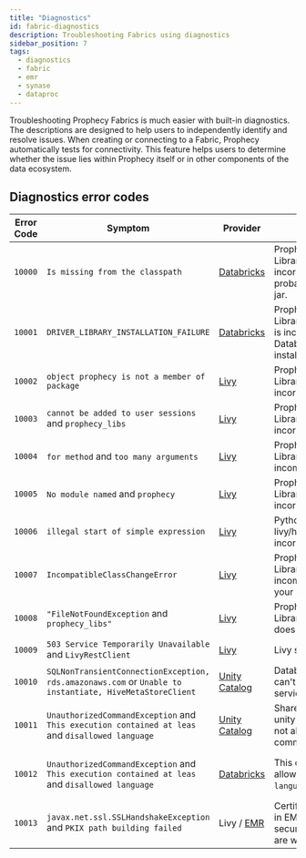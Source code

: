 ```yaml
---
title: "Diagnostics"
id: fabric-diagnostics
description: Troubleshooting Fabrics using diagnostics
sidebar_position: 7
tags:
  - diagnostics
  - fabric
  - emr
  - synase
  - dataproc
---
```


Troubleshooting Prophecy Fabrics is much easier with built-in diagnostics. The descriptions are designed to help users to independently identify and resolve issues. When creating or connecting to a Fabric, Prophecy automatically tests for connectivity. This feature helps users to determine whether the issue lies within Prophecy itself or in other components of the data ecosystem.

## Diagnostics error codes

| Error Code | Symptom                                                                                                 | Provider                                                                                  | Cause                                                                        | Resolution                                                                                                                                                            |
| ---------- | ------------------------------------------------------------------------------------------------------- | ----------------------------------------------------------------------------------------- | ---------------------------------------------------------------------------- | --------------------------------------------------------------------------------------------------------------------------------------------------------------------- |
| `10000`    | `Is missing from the classpath`                                                                         | [Databricks](/docs/Spark/fabrics/databricks.md#databricks)                                | Prophecy Library(Scala) is incorrect. You're probably using thin jar.        | Use assembly `jar(${scalaFatJarName})` in the library section of the Fabric settings                                                                                  |
| `10001`    | `DRIVER_LIBRARY_INSTALLATION_FAILURE`                                                                   | [Databricks](/docs/Spark/fabrics/databricks.md#databricks)                                | Prophecy Library(Scala/Python) is incorrect. Databricks could not install it | Please provide the valid library path in the Fabric                                                                                                                   |
| `10002`    | `object prophecy is not a member of package`                                                            | [Livy](/docs/Spark/fabrics/fabrics.md#fabrics-using-apache-livy)                          | Prophecy Library(Scala) is incorrect                                         | Please ensure that the library path exists and you’re using the assembly `jar(${scalaFatJarName})`                                                                    |
| `10003`    | `cannot be added to user sessions` and `prophecy_libs`                                                  | [Livy](/docs/Spark/fabrics/fabrics.md#fabrics-using-apache-livy)                          | Prophecy Library(Python) is incorrect                                        | Please ensure that the library path exists and you’re using correct `file(${pythonPLibName})`                                                                         |
| `10004`    | `for method` and `too many arguments`                                                                   | [Livy](/docs/Spark/fabrics/fabrics.md#fabrics-using-apache-livy)                          | Prophecy Library(Scala) is incompatible                                      | Please use the correct `version(${Globals.prophecyLibsVersion})` in the library section of Fabric settings                                                            |
| `10005`    | `No module named` and `prophecy`                                                                        | [Livy](/docs/Spark/fabrics/fabrics.md#fabrics-using-apache-livy)                          | Prophecy Library(Python) is incorrect                                        | Please provide the valid library path in the Fabric                                                                                                                   |
| `10006`    | `illegal start of simple expression`                                                                    | [Livy](/docs/Spark/fabrics/fabrics.md#fabrics-using-apache-livy)                          | Python version in livy/hadoop is incorrect                                   | Please make sure you have python3 there                                                                                                                               |
| `10007`    | `IncompatibleClassChangeError`                                                                          | [Livy](/docs/Spark/fabrics/fabrics.md#fabrics-using-apache-livy)                          | Prophecy Library(Scala) is incompatible with your Spark version              | Please use the correct assembly `jar(${scalaFatJarName})` in the library section of the Fabric settings.                                                              |
| `10008`    | `"FileNotFoundException` and `prophecy_libs"`                                                           | [Livy](/docs/Spark/fabrics/fabrics.md#fabrics-using-apache-livy)                          | Prophecy Library(Python) path does not exist                                 | Please ensure that the file exists as per the path in the library section of the Fabric settings                                                                      |
| `10009`    | `503 Service Temporarily Unavailable` and `LivyRestClient`                                              | [Livy](https://livy.apache.org/docs/latest/rest-api.html)                                 | Livy service is down                                                         | Please make sure the livy service is up before executing this command                                                                                                 |
| `10010`    | `SQLNonTransientConnectionException, rds.amazonaws.com` or `Unable to instantiate, HiveMetaStoreClient` | [Unity Catalog](https://docs.databricks.com/en/resources/supported-regions.html#rds)      | Databricks cluster can't access RDS service                                  | Please ensure that the cluster can access to the same region's RDS endpoint as documented [here](https://docs.databricks.com/en/resources/supported-regions.html#rds) |
| `10011`    | `UnauthorizedCommandException` and `This execution contained at leas` and `disallowed language`         | [Unity Catalog](/docs/concepts/project/project.md#1-create-new-project)                   | Shared cluster in unity catalog does not allow Scala commands                | Please use this cluster with Python Pipeline                                                                                                                          |
| `10012`    | `UnauthorizedCommandException` and `This execution contained at leas` and `disallowed language`         | [Databricks](https://docs.databricks.com/en/administration-guide/users-groups/index.html) | This cluster does not allow `${pipeline's language}` command                 | Please check with the Databricks workspace administrator to provide the execution access to `${pipeline's language}` language                                         |
| `10013`    | `javax.net.ssl.SSLHandshakeException` and `PKIX path building failed`                                   | Livy / [EMR](https://docs.aws.amazon.com/emr/latest/ManagementGuide/emr-security.html)    | Certificates provided in EMR cluster's security configuration are wrong      | Please ensure that EMR cluster's security configuration is using correct certificates                                                                                 |
